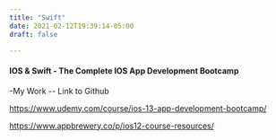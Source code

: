 ```yaml
---
title: "Swift"
date: 2021-02-12T19:39:14-05:00
draft: false

---
```

#### IOS & Swift - The Complete IOS App Development Bootcamp

-My Work  -- Link to Github

https://www.udemy.com/course/ios-13-app-development-bootcamp/

https://www.appbrewery.co/p/ios12-course-resources/
